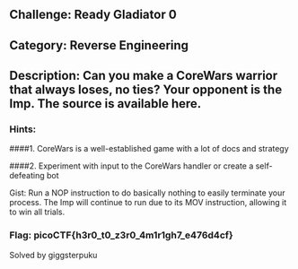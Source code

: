 ## Challenge: Ready Gladiator 0

## Category: Reverse Engineering

## Description: Can you make a CoreWars warrior that always loses, no ties? Your opponent is the Imp. The source is available here.

### Hints:

####1. CoreWars is a well-established game with a lot of docs and strategy

####2. Experiment with input to the CoreWars handler or create a self-defeating bot

Gist: Run a NOP instruction to do basically nothing to easily terminate your process. The Imp will continue to run due to its MOV instruction, allowing it to win all trials.

### Flag: picoCTF{h3r0_t0_z3r0_4m1r1gh7_e476d4cf}

Solved by giggsterpuku
